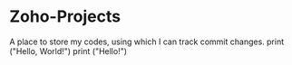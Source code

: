 # Zoho-Projects
A place to store my codes, using which I can track commit changes.
print ("Hello, World!")
print ("Hello!")
